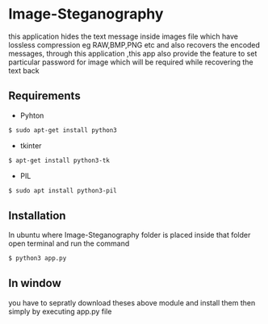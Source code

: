 # Image-Steganography
this application hides the text message inside images file which have lossless  compression eg RAW,BMP,PNG etc and also recovers the encoded  messages, through this application ,this app also provide the feature to set particular password for image which will be required while recovering the text back

 ## Requirements
 * Pyhton
 ```bash
$ sudo apt-get install python3
```
 * tkinter 
 ```bash
 $ apt-get install python3-tk
 ```
 * PIL
 ```bash
 $ sudo apt install python3-pil
 ```
## Installation

In ubuntu where Image-Steganography folder is placed inside that 
folder open terminal and run the command
```bash
$ python3 app.py
```

## In window
you have to sepratly download theses above module and install them then
simply by executing app.py file 
